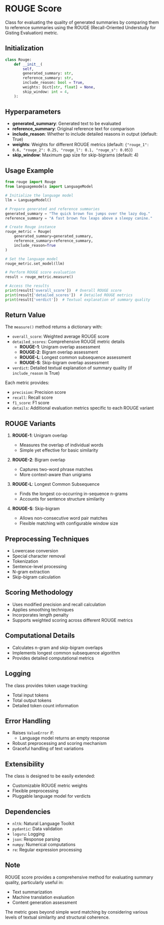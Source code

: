 # ROUGE Score

Class for evaluating the quality of generated summaries by comparing them to reference summaries using the ROUGE (Recall-Oriented Understudy for Gisting Evaluation) metric.

## Initialization

```python
class Rouge:
    def __init__(
        self,
        generated_summary: str,
        reference_summary: str,
        include_reason: bool = True,
        weights: Dict[str, float] = None,
        skip_window: int = 4,
    ):
```

## Hyperparameters

- **generated_summary**: Generated text to be evaluated
- **reference_summary**: Original reference text for comparison
- **include_reason**: Whether to include detailed reasons in output (default: True)
- **weights**: Weights for different ROUGE metrics (default: `{"rouge_1": 0.6, "rouge_2": 0.25, "rouge_l": 0.1, "rouge_s": 0.05}`)
- **skip_window**: Maximum gap size for skip-bigrams (default: 4)

## Usage Example

```python
from rouge import Rouge
from languagemodels import LanguageModel

# Initialize the language model
llm = LanguageModel()

# Prepare generated and reference summaries
generated_summary = "The quick brown fox jumps over the lazy dog."
reference_summary = "A fast brown fox leaps above a sleepy canine."

# Create Rouge instance
rouge_metric = Rouge(
    generated_summary=generated_summary,
    reference_summary=reference_summary,
    include_reason=True
)

# Set the language model
rouge_metric.set_model(llm)

# Perform ROUGE score evaluation
result = rouge_metric.measure()

# Access the results
print(result['overall_score'])  # Overall ROUGE score
print(result['detailed_scores'])  # Detailed ROUGE metrics
print(result['verdict'])  # Textual explanation of summary quality
```

## Return Value

The `measure()` method returns a dictionary with:

- `overall_score`: Weighted average ROUGE score
- `detailed_scores`: Comprehensive ROUGE metric details
  - **ROUGE-1**: Unigram overlap assessment
  - **ROUGE-2**: Bigram overlap assessment
  - **ROUGE-L**: Longest common subsequence assessment
  - **ROUGE-S**: Skip-bigram overlap assessment
- `verdict`: Detailed textual explanation of summary quality (if `include_reason` is True)

Each metric provides:

- `precision`: Precision score
- `recall`: Recall score
- `f1_score`: F1 score
- `details`: Additional evaluation metrics specific to each ROUGE variant

## ROUGE Variants

1. **ROUGE-1**: Unigram overlap

   - Measures the overlap of individual words
   - Simple yet effective for basic similarity

2. **ROUGE-2**: Bigram overlap

   - Captures two-word phrase matches
   - More context-aware than unigrams

3. **ROUGE-L**: Longest Common Subsequence

   - Finds the longest co-occurring in-sequence n-grams
   - Accounts for sentence structure similarity

4. **ROUGE-S**: Skip-bigram
   - Allows non-consecutive word pair matches
   - Flexible matching with configurable window size

## Preprocessing Techniques

- Lowercase conversion
- Special character removal
- Tokenization
- Sentence-level processing
- N-gram extraction
- Skip-bigram calculation

## Scoring Methodology

- Uses modified precision and recall calculation
- Applies smoothing techniques
- Incorporates length penalty
- Supports weighted scoring across different ROUGE metrics

## Computational Details

- Calculates n-gram and skip-bigram overlaps
- Implements longest common subsequence algorithm
- Provides detailed computational metrics

## Logging

The class provides token usage tracking:

- Total input tokens
- Total output tokens
- Detailed token count information

## Error Handling

- Raises `ValueError` if:
  - Language model returns an empty response
- Robust preprocessing and scoring mechanism
- Graceful handling of text variations

## Extensibility

The class is designed to be easily extended:

- Customizable ROUGE metric weights
- Flexible preprocessing
- Pluggable language model for verdicts

## Dependencies

- `nltk`: Natural Language Toolkit
- `pydantic`: Data validation
- `loguru`: Logging
- `json`: Response parsing
- `numpy`: Numerical computations
- `re`: Regular expression processing

## Note

ROUGE score provides a comprehensive method for evaluating summary quality, particularly useful in:

- Text summarization
- Machine translation evaluation
- Content generation assessment

The metric goes beyond simple word matching by considering various levels of textual similarity and structural coherence.
